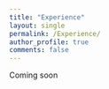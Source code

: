 ```yaml
---
title: "Experience"
layout: single
permalink: /Experience/
author_profile: true
comments: false
---
```


Coming soon
